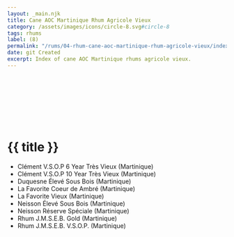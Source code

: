 ```yaml
---
layout: _main.njk
title: Cane AOC Martinique Rhum Agricole Vieux
category: /assets/images/icons/circle-8.svg#circle-8
tags: rhums
label: (8)
permalink: "/rums/04-rhum-cane-aoc-martinique-rhum-agricole-vieux/index.html"
date: git Created
excerpt: Index of cane AOC Martinique rhums agricole vieux.
---
```

<!-- markdownlint-disable MD025 -->
# {{ title }}<icon-l space="1em" label="(8)"><span class="with-icon"><svg class="icon"><use href="/assets/images/icons/circle-8.svg#circle-8"></use></svg></span></icon-l>
<!-- markdownlint-disable MD025 -->

<div class="index col-2">

* Clément V.S.O.P 6 Year Très Vieux (Martinique)
* Clément V.S.O.P 10 Year Très Vieux (Martinique)
* Duquesne Élevé Sous Bois (Martinique)
* La Favorite Coeur de Ambré (Martinique)
* La Favorite Vieux (Martinique)
* Neisson Élevé Sous Bois (Martinique)
* Neisson Réserve Spéciale (Martinique)
* Rhum J.M.S.E.B. Gold (Martinique)
* Rhum J.M.S.E.B. V.S.O.P. (Martinique)

</div>
